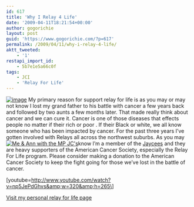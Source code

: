 ```yaml
---
id: 617
title: 'Why I Relay 4 Life'
date: '2009-04-11T18:21:54+00:00'
author: gogorichie
layout: post
guid: 'https://www.gogorichie.com/?p=617'
permalink: /2009/04/11/why-i-relay-4-life/
aktt_tweeted:
    - '1'
restapi_import_id:
    - 5b7e1e5a66c0f
tags:
    - JCI
    - 'Relay For Life'
---
```


[![image](https://www.gogorichie.com/wp-content/uploads/2009/04/image-thumb2.png "image")](https://www.gogorichie.com/wp-content/uploads/2009/04/image2.png) My primary reason for support relay for life is as you may or may not know I lost my grand father to his battle with cancer a few years back and followed by two aunts a few months later. That made really think about cancer and we can cure it. Cancer is one of those diseases that effects people no matter if their rich or poor . If their Black or white, we all know someone who has been impacted by cancer. For the past three years I’ve gotten involved with Relays all across the northwest suburbs. As you may [![Me & Ann with the MP JC's](https://www.gogorichie.com/wp-content/uploads/2009/04/s73009281-thumb.jpg "Me & Ann with the MP JC's")](https://www.gogorichie.com/wp-content/uploads/2009/04/s73009281.jpg)know I’m a member of the [Jaycees](http://www.usjaycees.org/index.php?option=com_content&task=view&id=78&Itemid=204) and they are heavy supporters of the American Cancer Society, especially the Relay For Life program. Please consider making a donation to the American Cancer Society to keep the fight going for those we’ve lost in the battle of cancer.

\[youtube=http://www.youtube.com/watch?v=np5JePdGhvs&amp;w=320&amp;h=265\]

[Visit my personal relay for life page](http://main.acsevents.org/site/TRC?pg=settings&fr_id=15280)